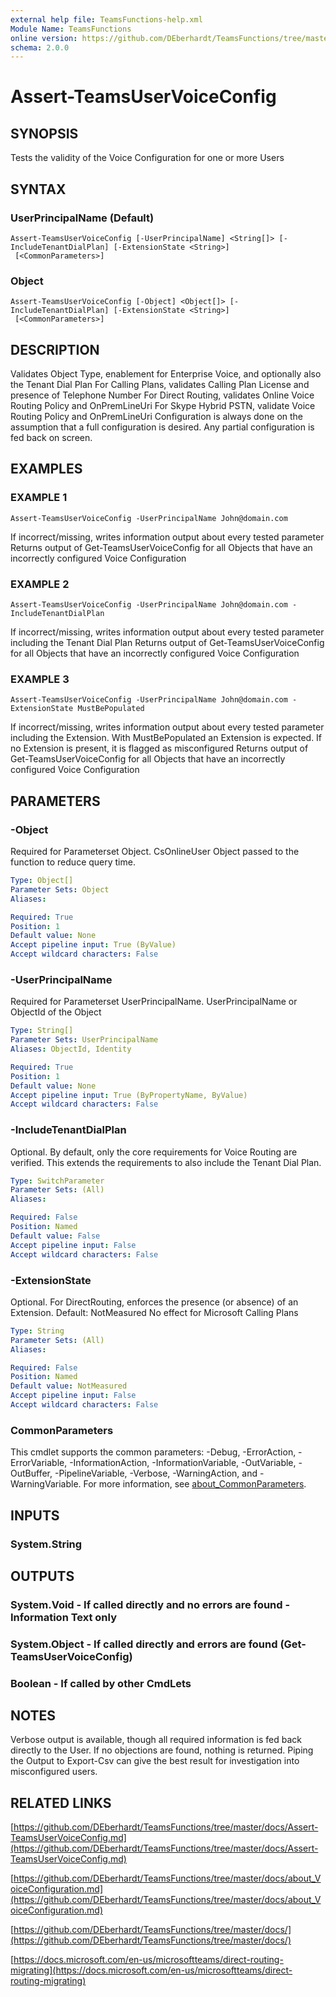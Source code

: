 ```yaml
---
external help file: TeamsFunctions-help.xml
Module Name: TeamsFunctions
online version: https://github.com/DEberhardt/TeamsFunctions/tree/master/docs/Assert-TeamsUserVoiceConfig.md
schema: 2.0.0
---
```


# Assert-TeamsUserVoiceConfig

## SYNOPSIS
Tests the validity of the Voice Configuration for one or more Users

## SYNTAX

### UserPrincipalName (Default)
```
Assert-TeamsUserVoiceConfig [-UserPrincipalName] <String[]> [-IncludeTenantDialPlan] [-ExtensionState <String>]
 [<CommonParameters>]
```

### Object
```
Assert-TeamsUserVoiceConfig [-Object] <Object[]> [-IncludeTenantDialPlan] [-ExtensionState <String>]
 [<CommonParameters>]
```

## DESCRIPTION
Validates Object Type, enablement for Enterprise Voice, and optionally also the Tenant Dial Plan
For Calling Plans, validates Calling Plan License and presence of Telephone Number
For Direct Routing, validates Online Voice Routing Policy and OnPremLineUri
For Skype Hybrid PSTN, validate Voice Routing Policy and OnPremLineUri
Configuration is always done on the assumption that a full configuration is desired.
Any partial configuration is fed back on screen.

## EXAMPLES

### EXAMPLE 1
```
Assert-TeamsUserVoiceConfig -UserPrincipalName John@domain.com
```

If incorrect/missing, writes information output about every tested parameter
Returns output of Get-TeamsUserVoiceConfig for all Objects that have an incorrectly configured Voice Configuration

### EXAMPLE 2
```
Assert-TeamsUserVoiceConfig -UserPrincipalName John@domain.com -IncludeTenantDialPlan
```

If incorrect/missing, writes information output about every tested parameter including the Tenant Dial Plan
Returns output of Get-TeamsUserVoiceConfig for all Objects that have an incorrectly configured Voice Configuration

### EXAMPLE 3
```
Assert-TeamsUserVoiceConfig -UserPrincipalName John@domain.com -ExtensionState MustBePopulated
```

If incorrect/missing, writes information output about every tested parameter including the Extension.
With MustBePopulated an Extension is expected.
If no Extension is present, it is flagged as misconfigured
Returns output of Get-TeamsUserVoiceConfig for all Objects that have an incorrectly configured Voice Configuration

## PARAMETERS

### -Object
Required for Parameterset Object.
CsOnlineUser Object passed to the function to reduce query time.

```yaml
Type: Object[]
Parameter Sets: Object
Aliases:

Required: True
Position: 1
Default value: None
Accept pipeline input: True (ByValue)
Accept wildcard characters: False
```

### -UserPrincipalName
Required for Parameterset UserPrincipalName.
UserPrincipalName or ObjectId of the Object

```yaml
Type: String[]
Parameter Sets: UserPrincipalName
Aliases: ObjectId, Identity

Required: True
Position: 1
Default value: None
Accept pipeline input: True (ByPropertyName, ByValue)
Accept wildcard characters: False
```

### -IncludeTenantDialPlan
Optional.
By default, only the core requirements for Voice Routing are verified.
This extends the requirements to also include the Tenant Dial Plan.

```yaml
Type: SwitchParameter
Parameter Sets: (All)
Aliases:

Required: False
Position: Named
Default value: False
Accept pipeline input: False
Accept wildcard characters: False
```

### -ExtensionState
Optional.
For DirectRouting, enforces the presence (or absence) of an Extension.
Default: NotMeasured
No effect for Microsoft Calling Plans

```yaml
Type: String
Parameter Sets: (All)
Aliases:

Required: False
Position: Named
Default value: NotMeasured
Accept pipeline input: False
Accept wildcard characters: False
```

### CommonParameters
This cmdlet supports the common parameters: -Debug, -ErrorAction, -ErrorVariable, -InformationAction, -InformationVariable, -OutVariable, -OutBuffer, -PipelineVariable, -Verbose, -WarningAction, and -WarningVariable. For more information, see [about_CommonParameters](http://go.microsoft.com/fwlink/?LinkID=113216).

## INPUTS

### System.String
## OUTPUTS

### System.Void - If called directly and no errors are found - Information Text only
### System.Object - If called directly and errors are found (Get-TeamsUserVoiceConfig)
### Boolean - If called by other CmdLets
## NOTES
Verbose output is available, though all required information is fed back directly to the User.
If no objections are found, nothing is returned.
Piping the Output to Export-Csv can give the best result for investigation into misconfigured users.

## RELATED LINKS

[https://github.com/DEberhardt/TeamsFunctions/tree/master/docs/Assert-TeamsUserVoiceConfig.md](https://github.com/DEberhardt/TeamsFunctions/tree/master/docs/Assert-TeamsUserVoiceConfig.md)

[https://github.com/DEberhardt/TeamsFunctions/tree/master/docs/about_VoiceConfiguration.md](https://github.com/DEberhardt/TeamsFunctions/tree/master/docs/about_VoiceConfiguration.md)

[https://github.com/DEberhardt/TeamsFunctions/tree/master/docs/](https://github.com/DEberhardt/TeamsFunctions/tree/master/docs/)

[https://docs.microsoft.com/en-us/microsoftteams/direct-routing-migrating](https://docs.microsoft.com/en-us/microsoftteams/direct-routing-migrating)

